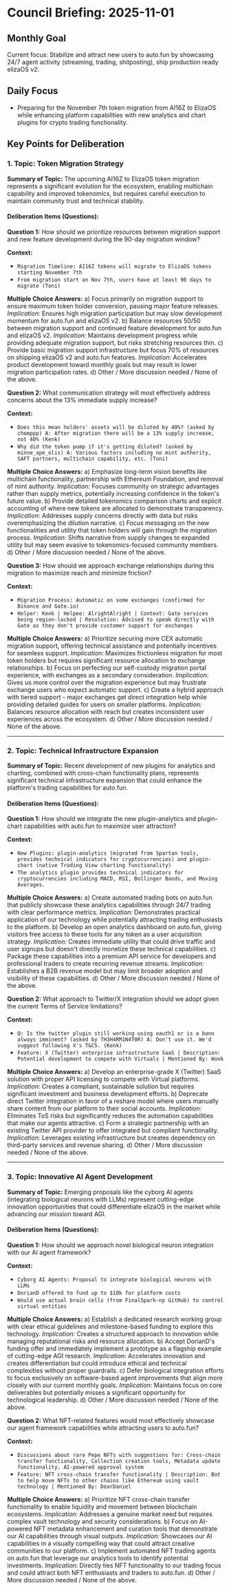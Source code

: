 # Council Briefing: 2025-11-01

## Monthly Goal

Current focus: Stabilize and attract new users to auto.fun by showcasing 24/7 agent activity (streaming, trading, shitposting), ship production ready elizaOS v2.

## Daily Focus

- Preparing for the November 7th token migration from AI16Z to ElizaOS while enhancing platform capabilities with new analytics and chart plugins for crypto trading functionality.

## Key Points for Deliberation

### 1. Topic: Token Migration Strategy

**Summary of Topic:** The upcoming AI16Z to ElizaOS token migration represents a significant evolution for the ecosystem, enabling multichain capability and improved tokenomics, but requires careful execution to maintain community trust and technical stability.

#### Deliberation Items (Questions):

**Question 1:** How should we prioritize resources between migration support and new feature development during the 90-day migration window?

  **Context:**
  - `Migration Timeline: AI16Z tokens will migrate to ElizaOS tokens starting November 7th`
  - `From migration start on Nov 7th, users have at least 90 days to migrate (Toni)`

  **Multiple Choice Answers:**
    a) Focus primarily on migration support to ensure maximum token holder conversion, pausing major feature releases.
        *Implication:* Ensures high migration participation but may slow development momentum for auto.fun and elizaOS v2.
    b) Balance resources 50/50 between migration support and continued feature development for auto.fun and elizaOS v2.
        *Implication:* Maintains development progress while providing adequate migration support, but risks stretching resources thin.
    c) Provide basic migration support infrastructure but focus 70% of resources on shipping elizaOS v2 and auto.fun features.
        *Implication:* Accelerates product development toward monthly goals but may result in lower migration participation rates.
    d) Other / More discussion needed / None of the above.

**Question 2:** What communication strategy will most effectively address concerns about the 13% immediate supply increase?

  **Context:**
  - `Does this mean holders' assets will be diluted by 40%? (asked by chomppp) A: After migration there will be a 13% supply increase, not 40% (Kenk)`
  - `Why did the token pump if it's getting diluted? (asked by minne_ape_olis) A: Various factors including no mint authority, SAFT partners, multichain capability, etc. (Toni)`

  **Multiple Choice Answers:**
    a) Emphasize long-term vision benefits like multichain functionality, partnership with Ethereum Foundation, and removal of mint authority.
        *Implication:* Focuses community on strategic advantages rather than supply metrics, potentially increasing confidence in the token's future value.
    b) Provide detailed tokenomics comparison charts and explicit accounting of where new tokens are allocated to demonstrate transparency.
        *Implication:* Addresses supply concerns directly with data but risks overemphasizing the dilution narrative.
    c) Focus messaging on the new functionalities and utility that token holders will gain through the migration process.
        *Implication:* Shifts narrative from supply changes to expanded utility but may seem evasive to tokenomics-focused community members.
    d) Other / More discussion needed / None of the above.

**Question 3:** How should we approach exchange relationships during this migration to maximize reach and minimize friction?

  **Context:**
  - `Migration Process: Automatic on some exchanges (confirmed for Binance and Gate.io)`
  - `Helper: Kenk | Helpee: AlrightAlright | Context: Gate services being region-locked | Resolution: Advised to speak directly with Gate as they don't provide customer support for exchanges`

  **Multiple Choice Answers:**
    a) Prioritize securing more CEX automatic migration support, offering technical assistance and potentially incentives for seamless support.
        *Implication:* Maximizes frictionless migration for most token holders but requires significant resource allocation to exchange relationships.
    b) Focus on perfecting our self-custody migration portal experience, with exchanges as a secondary consideration.
        *Implication:* Gives us more control over the migration experience but may frustrate exchange users who expect automatic support.
    c) Create a hybrid approach with tiered support - major exchanges get direct integration help while providing detailed guides for users on smaller platforms.
        *Implication:* Balances resource allocation with reach but creates inconsistent user experiences across the ecosystem.
    d) Other / More discussion needed / None of the above.

---


### 2. Topic: Technical Infrastructure Expansion

**Summary of Topic:** Recent development of new plugins for analytics and charting, combined with cross-chain functionality plans, represents significant technical infrastructure expansion that could enhance the platform's trading capabilities for auto.fun.

#### Deliberation Items (Questions):

**Question 1:** How should we integrate the new plugin-analytics and plugin-chart capabilities with auto.fun to maximize user attraction?

  **Context:**
  - `New Plugins: plugin-analytics (migrated from Spartan tools, provides technical indicators for cryptocurrencies) and plugin-chart (native Trading View charting functionality)`
  - `The analytics plugin provides technical indicators for cryptocurrencies including MACD, RSI, Bollinger Bands, and Moving Averages.`

  **Multiple Choice Answers:**
    a) Create automated trading bots on auto.fun that publicly showcase these analytics capabilities through 24/7 trading with clear performance metrics.
        *Implication:* Demonstrates practical application of our technology while potentially attracting trading enthusiasts to the platform.
    b) Develop an open analytics dashboard on auto.fun, giving visitors free access to these tools for any token as a user acquisition strategy.
        *Implication:* Creates immediate utility that could drive traffic and user signups but doesn't directly monetize these technical capabilities.
    c) Package these capabilities into a premium API service for developers and professional traders to create recurring revenue streams.
        *Implication:* Establishes a B2B revenue model but may limit broader adoption and visibility of these capabilities.
    d) Other / More discussion needed / None of the above.

**Question 2:** What approach to Twitter/X integration should we adopt given the current Terms of Service limitations?

  **Context:**
  - `Q: Is the twitter plugin still working using oauth1 or is a bann always imminent? (asked by TH3H4RM1N4T0R) A: Don't use it. We'd suggest following X's T&CS. (Kenk)`
  - `Feature: X (Twitter) enterprise infrastructure SaaS | Description: Potential development to compete with Virtuals | Mentioned By: Wonk`

  **Multiple Choice Answers:**
    a) Develop an enterprise-grade X (Twitter) SaaS solution with proper API licensing to compete with Virtual platforms.
        *Implication:* Creates a compliant, sustainable solution but requires significant investment and business development efforts.
    b) Deprecate direct Twitter integration in favor of a reshare model where users manually share content from our platform to their social accounts.
        *Implication:* Eliminates ToS risks but significantly reduces the automation capabilities that make our agents attractive.
    c) Form a strategic partnership with an existing Twitter API provider to offer integrated but compliant functionality.
        *Implication:* Leverages existing infrastructure but creates dependency on third-party services and revenue sharing.
    d) Other / More discussion needed / None of the above.

---


### 3. Topic: Innovative AI Agent Development

**Summary of Topic:** Emerging proposals like the cyborg AI agents (integrating biological neurons with LLMs) represent cutting-edge innovation opportunities that could differentiate elizaOS in the market while advancing our mission toward AGI.

#### Deliberation Items (Questions):

**Question 1:** How should we approach novel biological neuron integration with our AI agent framework?

  **Context:**
  - `Cyborg AI Agents: Proposal to integrate biological neurons with LLMs`
  - `DorianD offered to fund up to $10k for platform costs`
  - `Would use actual brain cells (from FinalSpark-np GitHub) to control virtual entities`

  **Multiple Choice Answers:**
    a) Establish a dedicated research working group with clear ethical guidelines and milestone-based funding to explore this technology.
        *Implication:* Creates a structured approach to innovation while managing reputational risks and resource allocation.
    b) Accept DorianD's funding offer and immediately implement a prototype as a flagship example of cutting-edge AGI research.
        *Implication:* Accelerates innovation and creates differentiation but could introduce ethical and technical complexities without proper guardrails.
    c) Defer biological integration efforts to focus exclusively on software-based agent improvements that align more closely with our current monthly goals.
        *Implication:* Maintains focus on core deliverables but potentially misses a significant opportunity for technological leadership.
    d) Other / More discussion needed / None of the above.

**Question 2:** What NFT-related features would most effectively showcase our agent framework capabilities while attracting users to auto.fun?

  **Context:**
  - `Discussions about rare Pepe NFTs with suggestions for: Cross-chain transfer functionality, Collection creation tools, Metadata update functionality, AI-powered approval system`
  - `Feature: NFT cross-chain transfer functionality | Description: Bot to help move NFTs to other chains like Ethereum using vault technology | Mentioned By: DearDaniel`

  **Multiple Choice Answers:**
    a) Prioritize NFT cross-chain transfer functionality to enable liquidity and movement between blockchain ecosystems.
        *Implication:* Addresses a genuine market need but requires complex vault technology and security considerations.
    b) Focus on AI-powered NFT metadata enhancement and curation tools that demonstrate our AI capabilities through visual outputs.
        *Implication:* Showcases our AI capabilities in a visually compelling way that could attract creative communities to our platform.
    c) Implement automated NFT trading agents on auto.fun that leverage our analytics tools to identify potential investments.
        *Implication:* Directly ties NFT functionality to our trading focus and could attract both NFT enthusiasts and traders to auto.fun.
    d) Other / More discussion needed / None of the above.